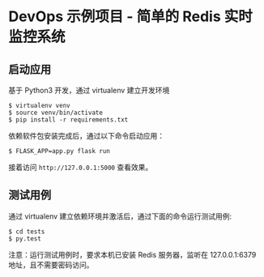 # DevOps 示例项目 - 简单的 Redis 实时监控系统

## 启动应用

基于 Python3 开发，通过 virtualenv 建立开发环境

```
$ virtualenv venv
$ source venv/bin/activate
$ pip install -r requirements.txt

```

依赖软件包安装完成后，通过以下命令启动应用：

```
$ FLASK_APP=app.py flask run

```

接着访问 `http://127.0.0.1:5000` 查看效果。

## 测试用例

通过 virtualenv 建立依赖环境并激活后，通过下面的命令运行测试用例:

```
$ cd tests
$ py.test

```

注意：运行测试用例时，要求本机已安装 Redis 服务器，监听在 127.0.0.1:6379 地址，且不需要密码访问。